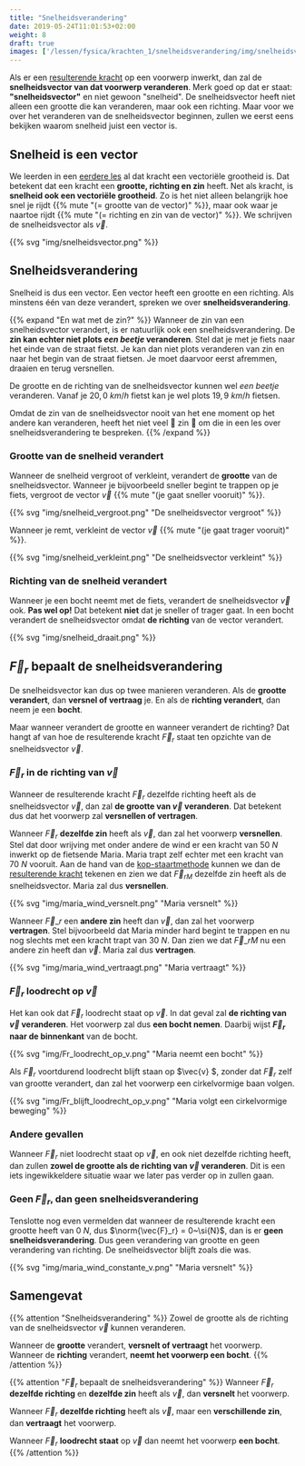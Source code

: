 ```yaml
---
title: "Snelheidsverandering"
date: 2019-05-24T11:01:53+02:00
weight: 8
draft: true
images: ['/lessen/fysica/krachten_1/snelheidsverandering/img/snelheidsvector.png', '/lessen/fysica/krachten_1/snelheidsverandering/img/snelheid_vergroot.png', '/lessen/fysica/krachten_1/snelheidsverandering/img/snelheid_verkleint.png', '/lessen/fysica/krachten_1/snelheidsverandering/img/snelheid_draait.png', '/lessen/fysica/krachten_1/snelheidsverandering/img/maria_wind_versnelt.png', '/lessen/fysica/krachten_1/snelheidsverandering/img/maria_wind_vertraagt.png', '/lessen/fysica/krachten_1/snelheidsverandering/img/Fr_loodrecht_op_v.png', '/lessen/fysica/krachten_1/snelheidsverandering/img/Fr_blijft_loodrecht_op_v.png', '/lessen/fysica/krachten_1/snelheidsverandering/img/maria_wind_constante_v.png']
---
```

Als er een [resulterende kracht](../resulterende_kracht) op een voorwerp
inwerkt, dan zal de **snelheidsvector van dat voorwerp veranderen**.  Merk goed
op dat er staat: **"snelheidsvector"** en niet gewoon "snelheid". De
snelheidsvector heeft niet alleen een grootte die kan veranderen, maar ook een
richting. Maar voor we over het veranderen van de snelheidsvector beginnen,
zullen we eerst eens bekijken waarom snelheid juist een vector is.

## Snelheid is een vector
We leerden in een [eerdere les](../krachtvector) al dat kracht een
vectoriële grootheid is. Dat betekent dat een kracht een **grootte, richting en
zin** heeft. Net als kracht, is **snelheid ook een vectoriële grootheid**. Zo
is het niet alleen belangrijk hoe snel je rijdt
{{% mute "(= grootte van de vector)" %}}, maar ook waar je naartoe rijdt
{{% mute "(= richting en zin van de vector)" %}}. We schrijven de
snelheidsvector als $\vec{v}$.

{{% svg "img/snelheidsvector.png" %}}

## Snelheidsverandering
Snelheid is dus een vector. Een vector heeft een grootte en een richting. Als
minstens één van deze verandert, spreken we over **snelheidsverandering**.

{{% expand "En wat met de zin?" %}}
Wanneer de zin van een snelheidsvector verandert, is er natuurlijk ook een
snelheidsverandering. De **zin kan echter niet plots *een beetje* veranderen**.
Stel dat je met je fiets naar het einde van de straat fietst. Je kan dan niet
plots veranderen van zin en naar het begin van de straat fietsen. Je moet
daarvoor eerst afremmen, draaien en terug versnellen.

De grootte en de richting van de snelheidsvector kunnen wel *een beetje*
veranderen. Vanaf je $20{,} 0~\si{km/h}$ fietst kan je wel plots
$19{,}9~\si{km/h}$ fietsen.

Omdat de zin van de snelheidsvector nooit van het ene moment op het andere kan
veranderen, heeft het niet veel 🤡 zin 🤡 om die in een les over
snelheidsverandering te bespreken.
{{% /expand %}}

### Grootte van de snelheid verandert
Wanneer de snelheid vergroot of verkleint, verandert de **grootte** van de
snelheidsvector. Wanneer je bijvoorbeeld sneller begint te trappen op je fiets,
vergroot de vector $\vec{v}$ {{% mute "(je gaat sneller vooruit)" %}}.

{{% svg "img/snelheid_vergroot.png" "De snelheidsvector vergroot" %}}

Wanneer je remt, verkleint de vector $\vec{v}$ {{% mute "(je gaat trager vooruit)" %}}.

{{% svg "img/snelheid_verkleint.png" "De snelheidsvector verkleint" %}}

### Richting van de snelheid verandert
Wanneer je een bocht neemt met de fiets, verandert de snelheidsvector $\vec{v}$
ook. **Pas wel op!** Dat betekent **niet** dat je sneller of trager gaat. In
een bocht verandert de snelheidsvector omdat **de richting** van de vector
verandert.

{{% svg "img/snelheid_draait.png" %}}

## $\vec{F}_r$ bepaalt de snelheidsverandering

De snelheidsvector kan dus op twee manieren veranderen. Als de **grootte
verandert**, dan **versnel of vertraag** je. En als de **richting verandert**,
dan neem je een **bocht**.

Maar wanneer verandert de grootte en wanneer verandert de richting? Dat hangt
af van hoe de resulterende kracht $\vec{F}_r$ staat ten opzichte van de
snelheidsvector $\vec{v}$.

### $\vec{F}_r$ in de richting van $\vec{v}$
Wanneer de resulterende kracht $\vec{F}_r$ dezelfde richting heeft als de
snelheidsvector $\vec{v}$, dan zal **de grootte van $\vec{v}$ veranderen**. Dat
betekent dus dat het voorwerp zal **versnellen of vertragen**.

Wanneer $\vec{F}_r$ **dezelfde zin** heeft als $\vec{v}$, dan zal het voorwerp
**versnellen**. Stel dat door wrijving met onder andere de wind er een kracht
van $50~\si{N}$ inwerkt op de fietsende Maria. Maria trapt zelf echter met een
kracht van $70~\si{N}$ vooruit. Aan de hand van de
[kop-staartmethode](../../../wiskunde/vector_1/grafisch_optellen/#kop-staartmethode)
kunnen we dan de [resulterende
kracht](../resulterende_kracht#resulterende-kracht-tekenen) tekenen en zien we
dat $\vec{F}_{rM}$ dezelfde zin heeft als de snelheidsvector. Maria zal dus
**versnellen**.

{{% svg "img/maria_wind_versnelt.png" "Maria versnelt" %}}

Wanneer $\vec{F}\_r$ een **andere zin** heeft dan $\vec{v}$, dan zal het
voorwerp **vertragen**. Stel bijvoorbeeld dat Maria minder hard begint te
trappen en nu nog slechts met een kracht trapt van $30~\si{N}$. Dan zien we dat
$\vec{F}\_{rM}$ nu een andere zin heeft dan $\vec{v}$. Maria zal dus
**vertragen**.

{{% svg "img/maria_wind_vertraagt.png" "Maria vertraagt" %}}

### $\vec{F}_r$ loodrecht op $\vec{v}$
Het kan ook dat $\vec{F}_r$ loodrecht staat op $\vec{v}$. In dat geval zal **de
richting van $\vec{v}$ veranderen**. Het voorwerp zal dus **een bocht nemen**.
Daarbij wijst **$\vec{F}_r$ naar de binnenkant** van de bocht.

{{% svg "img/Fr_loodrecht_op_v.png" "Maria neemt een bocht" %}}

Als $\vec{F}_r$ voortdurend loodrecht blijft staan op $\vec{v} $, zonder dat
$\vec{F}_r$ zelf van grootte verandert, dan zal het voorwerp een cirkelvormige
baan volgen.

{{% svg "img/Fr_blijft_loodrecht_op_v.png" "Maria volgt een cirkelvormige beweging" %}}

### Andere gevallen
Wanneer $\vec{F}_r$ niet loodrecht staat op $\vec{v}$, en ook niet dezelfde
richting heeft, dan zullen **zowel de grootte als de richting van $\vec{v}$
veranderen**. Dit is een iets ingewikkeldere situatie waar we later pas verder
op in zullen gaan.

### Geen $\vec{F}_r$, dan geen snelheidsverandering

Tenslotte nog even vermelden dat wanneer de resulterende kracht een grootte
heeft van $0~\si{N}$, dus $\norm{\vec{F}_r} = 0~\si{N}$, dan is er **geen
snelheidsverandering**. Dus geen verandering van grootte en geen verandering
van richting. De snelheidsvector blijft zoals die was.

{{% svg "img/maria_wind_constante_v.png" "Maria versnelt" %}}
## Samengevat

{{% attention "Snelheidsverandering" %}}
Zowel de grootte als de richting van de snelheidsvector $\vec{v}$ kunnen veranderen.

Wanneer de **grootte** verandert, **versnelt of vertraagt** het voorwerp. Wanneer de **richting** verandert, **neemt het voorwerp een bocht**.
{{% /attention %}}

{{% attention "$\vec{F}_r$ bepaalt de snelheidsverandering" %}}
Wanneer $\vec{F}_r$ **dezelfde richting** en **dezelfde zin** heeft als $\vec{v}$, dan **versnelt** het voorwerp.

Wanneer $\vec{F}_r$ **dezelfde richting** heeft als $\vec{v}$, maar een **verschillende zin**, dan **vertraagt** het voorwerp.

Wanneer $\vec{F}_r$ **loodrecht staat** op $\vec{v}$ dan neemt het voorwerp **een bocht**.
{{% /attention %}}
